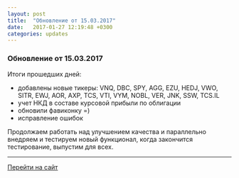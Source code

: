 ```yaml
---
layout: post
title:  "Обновление от 15.03.2017"
date:   2017-01-27 12:19:48 +0300
categories: updates
---
```

### Обновление от 15.03.2017

Итоги прошедших дней:
- добавлены новые тикеры: VNQ, DBC, SPY, AGG, EZU, HEDJ, VWO, SITR, EWJ, AOR, AXP, TCS, VTI, VYM, NOBL, VER, JNK, SSW, TCS.IL
- учет НКД в составе курсовой прибыли по облигации
- обновили фавиконку =)
- исправление ошибок

Продолжаем работать над улучшением качества и параллельно внедряем и тестируем новый функционал, когда закончится тестирование, выпустим для всех.

---
[Перейти на сайт]

[Перейти на сайт]: https://intelinvest.ru/